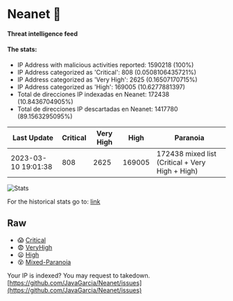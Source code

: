 # Neanet :hocho:
#### Threat intelligence feed
#### The stats:

- IP Address with malicious activities reported: 1590218 (100%)
- IP Address categorized as 'Critical':  808 (0.0508106435721%)
- IP Address categorized as 'Very High':  2625 (0.16507170715%)
- IP Address categorized as 'High':  169005 (10.6277881397)
- Total de direcciones IP indexadas en Neanet:  172438 (10.8436704905%)
- Total de direcciones IP descartadas en Neanet:  1417780 (89.1563295095%)

| Last Update | Critical | Very High | High | Paranoia |
| --- | --- | --- | --- | --- |
| 2023-03-10 19:01:38 | 808 | 2625 | 169005 | 172438 mixed list (Critical + Very High + High)|

![Stats](https://docs.google.com/spreadsheets/d/e/2PACX-1vSnaNMIXVabIpDJjufMlzH7poXnshF3mgd8Is1g9ytUEzVsP5my4Trn8f-xkoLLQ38xpL3HtmUexLo6/pubchart?oid=501124687&format=image)

For the historical stats go to: [link](/stats.csv)
## Raw
- :scream: [Critical](https://raw.githubusercontent.com/JavaGarcia/Neanet/master/blacklists/neanet_critical.txt)
- :fearful: [VeryHigh](https://raw.githubusercontent.com/JavaGarcia/Neanet/master/blacklists/neanet_veryHigh.txtt)
- :frowning: [High](https://raw.githubusercontent.com/JavaGarcia/Neanet/master/blacklists/neanet_high.txt)
- :dizzy_face: [Mixed-Paranoia](https://raw.githubusercontent.com/JavaGarcia/Neanet/master/blacklists/neanet_all.txt)


Your IP is indexed? You may request to takedown. [https://github.com/JavaGarcia/Neanet/issues](https://github.com/JavaGarcia/Neanet/issues)







































































































































































































































































































































































































































































































































































































































































































































































































































































































































































































































































































































































































































































































































































































































































































































































































































































































































































































































































































































































































































































































































































































































































































































































































































































































































































































































































































































































































































































































































































































































































































































































































































































































































































































































































































































































































































































































































































































































































































































































































































































































































































































































































































































































































































































































































































































































































































































































































































































































































































































































































































































































































































































































































































































































































































































































































































































































































































































































































































































































































































































































































































































































































































































































































































































































































































































































































































































































































































































































































































































































































































































































































































































































































































































































































































































































































































































































































































































































































































































































































































































































































































































































































































































































































































































































































































































































































































































































































































































































































































































































































































































































































































































































































































































































































































































































































































































































































































































































































































































































